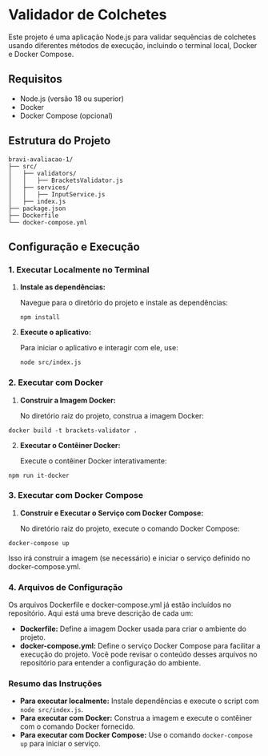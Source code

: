 # Validador de Colchetes

Este projeto é uma aplicação Node.js para validar sequências de colchetes usando diferentes métodos de execução, incluindo o terminal local, Docker e Docker Compose.

## Requisitos

- Node.js (versão 18 ou superior)
- Docker
- Docker Compose (opcional)

## Estrutura do Projeto

```
bravi-avaliacao-1/
├── src/
│   ├── validators/
│   │   ├── BracketsValidator.js
│   ├── services/
│   │   ├── InputService.js
│   ├── index.js
├── package.json
├── Dockerfile
└── docker-compose.yml
```

## Configuração e Execução

### 1. Executar Localmente no Terminal

1. **Instale as dependências:**

   Navegue para o diretório do projeto e instale as dependências:

   ```
   npm install
   ```

2. **Execute o aplicativo:**
  
   Para iniciar o aplicativo e interagir com ele, use:

   ```
   node src/index.js
   ```

### 2. Executar com Docker

1. **Construir a Imagem Docker:**

   No diretório raiz do projeto, construa a imagem Docker:

```
docker build -t brackets-validator .
```

2. **Executar o Contêiner Docker:**

   Execute o contêiner Docker interativamente:

```
npm run it-docker
```

### 3. Executar com Docker Compose

1. **Construir e Executar o Serviço com Docker Compose:**

   No diretório raiz do projeto, execute o comando Docker Compose:

```
docker-compose up
```

   Isso irá construir a imagem (se necessário) e iniciar o serviço definido no docker-compose.yml.

### 4. Arquivos de Configuração

Os arquivos Dockerfile e docker-compose.yml já estão incluídos no repositório. Aqui está uma breve descrição de cada um:

- **Dockerfile:** Define a imagem Docker usada para criar o ambiente do projeto.
- **docker-compose.yml:** Define o serviço Docker Compose para facilitar a execução do projeto.
Você pode revisar o conteúdo desses arquivos no repositório para entender a configuração do ambiente.

### Resumo das Instruções

- **Para executar localmente:** Instale dependências e execute o script com `node src/index.js`.
- **Para executar com Docker:** Construa a imagem e execute o contêiner com o comando Docker fornecido.
- **Para executar com Docker Compose:** Use o comando `docker-compose up` para iniciar o serviço.
